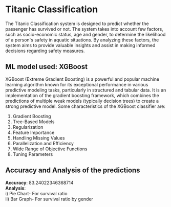 # Titanic Classification
The Titanic Classification system is designed to predict whether the passenger has survived or not. The system takes into account few factors, such as socio-economic status, age and gender, to determine the likelihood of a person's safety in aquatic situations. By analyzing these factors, the system aims to provide valuable insights and assist in making informed decisions regarding safety measures.
## ML model used: XGBoost
XGBoost (Extreme Gradient Boosting) is a powerful and popular machine learning algorithm known for its exceptional performance in various predictive modeling tasks, particularly in structured and tabular data. It is an implementation of the gradient boosting framework, which combines the predictions of multiple weak models (typically decision trees) to create a strong predictive model. Some characteristics of the XGBoost classifier are:
1. Gradient Boosting
2. Tree-Based Models
3. Regularization
4. Feature Importance
5. Handling Missing Values
6. Parallelization and Efficiency
7. Wide Range of Objective Functions
8. Tuning Parameters
## Accuracy and Analysis of the predictions
__Accuracy__: 83.24022346368714  
__Analysis__:  
i) Pie Chart- For survival ratio  
ii) Bar Graph- For survival ratio by gender
